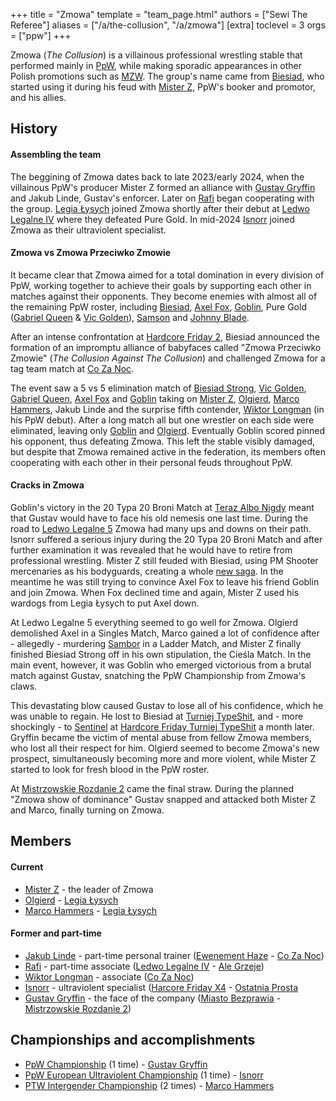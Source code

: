 +++
title = "Zmowa"
template = "team_page.html"
authors = ["Sewi The Referee"]
aliases = ["/a/the-collusion", "/a/zmowa"]
[extra]
toclevel = 3
orgs = ["ppw"]
+++

Zmowa (_The Collusion_) is a villainous professional wrestling stable that performed mainly in [PpW](@/o/ppw.md), while making sporadic appearances in other Polish promotions such as [MZW](@/o/mzw.md). The group's name came from [Biesiad](@/w/biesiad.md), who started using it during his feud with [Mister Z](@/w/mister-z.md), PpW's booker and promotor, and his allies.

<!-- more -->

## History

#### Assembling the team

The beggining of Zmowa dates back to late 2023/early 2024, when the villainous PpW's producer Mister Z formed an alliance with [Gustav Gryffin](@/w/gustav-gryffin.md) and Jakub Linde, Gustav's enforcer. Later on [Rafi](@/w/rafi.md) began cooperating with the group. [Legia Łysych](@/tt/legia-lysych.md) joined Zmowa shortly after their debut at [Ledwo Legalne IV](@/e/ppw/2024-06-08-ppw-ledwo-legalne-4.md) where they defeated Pure Gold. In mid-2024 [Isnorr](@/w/isnorr.md) joined Zmowa as their ultraviolent specialist.

#### Zmowa vs Zmowa Przeciwko Zmowie

It became clear that Zmowa aimed for a total domination in every division of PpW, working together to achieve their goals by supporting each other in matches against their opponents. They become enemies with almost all of the remaining PpW roster, including [Biesiad](@/w/biesiad.md), [Axel Fox](@/w/axel-fox.md), [Goblin](@/w/goblin.md), Pure Gold ([Gabriel Queen](@/w/gabriel-queen.md) & [Vic Golden](@/w/vic-golden.md)), [Samson](@/w/samson.md) and [Johnny Blade](@/w/johnny-blade.md).

After an intense confrontation at [Hardcore Friday 2](@/e/ppw/2024-09-20-ppw-hardcore-friday-2.md), Biesiad announced the formation of an impromptu alliance of babyfaces called "Zmowa Przeciwko Zmowie" (_The Collusion Against The Collusion_) and challenged Zmowa for a tag team match at [Co Za Noc](@/e/ppw/2024-10-26-ppw-co-za-noc.md).

The event saw a 5 vs 5 elimination match of [Biesiad Strong](@/w/biesiad.md), [Vic Golden](@/w/vic-golden.md), [Gabriel Queen](@/w/gabriel-queen.md), [Axel Fox](@/w/axel-fox.md) and [Goblin](@/w/goblin.md) taking on [Mister Z](@/w/mister-z.md), [Olgierd](@/w/olgierd.md), [Marco Hammers](@/w/marco-hammers.md), Jakub Linde and the surprise fifth contender, [Wiktor Longman](@/w/wiktor-longman.md) (in his PpW debut). After a long match all but one wrestler on each side were eliminated, leaving only [Goblin](@/w/goblin.md) and [Olgierd](@/w/olgierd.md). Eventually Goblin scored pinned his opponent, thus defeating Zmowa. This left the stable visibly damaged, but despite that Zmowa remained active in the federation, its members often cooperating with each other in their personal feuds throughout PpW. 

#### Cracks in Zmowa

Goblin's victory in the 20 Typa 20 Broni Match at [Teraz Albo Nigdy](@/e/ppw/2025-03-15-ppw-teraz-albo-nigdy.md) meant that Gustav would have to face his old nemesis one last time. During the road to [Ledwo Legalne 5](@/e/ppw/2025-06-07-ppw-ledwo-legalne-5.md) Zmowa had many ups and downs on their path. Isnorr suffered a serious injury during the 20 Typa 20 Broni Match and after further examination it was revealed that he would have to retire from professional wrestling. Mister Z still feuded with Biesiad, using PM Shooter mercenaries as his bodyguards, creating a whole [new saga](@/a/pm-shooter-saga.md). In the meantime he was still trying to convince Axel Fox to leave his friend Goblin and join Zmowa. When Fox declined time and again, Mister Z used his wardogs from Legia Łysych to put Axel down.

At Ledwo Legalne 5 everything seemed to go well for Zmowa. Olgierd demolished Axel in a Singles Match, Marco gained a lot of confidence after - allegedly - murdering [Sambor](@/w/sambor.md) in a Ladder Match, and Mister Z finally finished Biesiad Strong off in his own stipulation, the Cieśla Match. In the main event, however, it was Goblin who emerged victorious from a brutal match against Gustav, snatching the PpW Championship from Zmowa's claws. 

This devastating blow caused Gustav to lose all of his confidence, which he was unable to regain. He lost to Biesiad at [Turniej TypeShit](@/e/ppw/2025-07-05-ppw-turniej-typeshit.md), and - more shockingly - to [Sentinel](@/w/sentinel.md) at [Hardcore Friday Turniej TypeShit](@/e/ppw/2025-08-15-ppw-hardcore-friday-turniej-typeshit.md) a month later. Gryffin became the victim of mental abuse from fellow Zmowa members, who lost all their respect for him. Olgierd seemed to become Zmowa's new prospect, simultaneously becoming more and more violent, while Mister Z started to look for fresh blood in the PpW roster. 

At [Mistrzowskie Rozdanie 2](@/e/ppw/2025-09-20-ppw-mistrzowskie-rozdanie-2.md) came the final straw. During the planned "Zmowa show of dominance" Gustav snapped and attacked both Mister Z and Marco, finally turning on Zmowa.

## Members

#### Current

* [Mister Z](@/w/mister-z.md) - the leader of Zmowa
* [Olgierd](@/w/olgierd.md) - [Legia Łysych](@/tt/legia-lysych.md)
* [Marco Hammers](@/w/marco-hammers.md) - [Legia Łysych](@/tt/legia-lysych.md)

#### Former and part-time

* [Jakub Linde](@/w/jakub-linde.md) - part-time personal trainer ([Ewenement Haze](@/e/ppw/2024-04-20-ppw-ewenement-haze.md) - [Co Za Noc](@/e/ppw/2024-10-26-ppw-co-za-noc.md)) 
* [Rafi](@/w/rafi.md) - part-time associate ([Ledwo Legalne IV](@/e/ppw/2024-06-08-ppw-ledwo-legalne-4.md) - [Ale Grzeje](@/e/ppw/2024-07-13-ppw-ale-grzeje.md))
* [Wiktor Longman](@/w/wiktor-longman.md) - associate ([Co Za Noc](@/e/ppw/2024-10-26-ppw-co-za-noc.md))
* [Isnorr](@/w/isnorr.md) - ultraviolent specialist ([Harcore Friday X4](@/e/ppw/2024-08-23-ppw-hardcore-friday-x4.md) - [Ostatnia Prosta](@/e/ppw/2025-04-30-ppw-ostatnia-prosta.md)
* [Gustav Gryffin](@/w/gustav-gryffin.md) - the face of the company ([Miasto Bezprawia](@/e/ppw/2024-02-10-ppw-miasto-bezprawia.md) - [Mistrzowskie Rozdanie 2](@/e/ppw/2025-09-20-ppw-mistrzowskie-rozdanie-2.md))

## Championships and accomplishments

* [PpW Championship](@/c/ppw-championship.md) (1 time) - [Gustav Gryffin](@/w/gustav-gryffin.md)
* [PpW European Ultraviolent Championship](@/c/ppw-european-ultraviolent-championship.md) (1 time) - [Isnorr](@/w/isnorr.md)
* [PTW Intergender Championship](@/c/ptw-intergender-championship.md) (2 times) - [Marco Hammers](@/w/marco-hammers.md)
